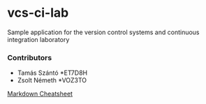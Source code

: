 # vcs-ci-lab
Sample application for the version control systems and continuous integration laboratory

### Contributors
* Tamás Szántó *ET7D8H
* Zsolt Németh *VOZ3TO




[Markdown Cheatsheet](https://github.com/adam-p/markdown-here/wiki/Markdown-Cheatsheet)
